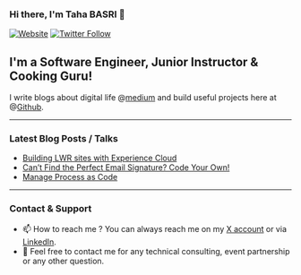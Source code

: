 ### Hi there, I'm Taha BASRI 👋

[![Website](https://img.shields.io/website?label=Portfolio&style=for-the-badge&url=https%3A%2F%2Ftahabasri.github.io%2Fportfolio%2F)](https://tahabasri.com)
[![Twitter Follow](https://img.shields.io/twitter/follow/TheTahaBasri?color=1DA1F2&label=Follow%20Taha%20on%20Twitter&style=for-the-badge)](https://twitter.com/intent/user?screen_name=TheTahaBasri)

## I'm a Software Engineer, Junior Instructor & Cooking Guru!

I write blogs about digital life @[medium](https://medium.com/@tahabasri) and build useful projects here at @[Github](https://github.com/tahabasri?tab=repositories).

---

### Latest Blog Posts / Talks

<!-- BLOG-POST-LIST:START -->
- [Building LWR sites with Experience Cloud](https://youtu.be/JHejvTDp9Lg)
- [Can’t Find the Perfect Email Signature? Code Your Own!](https://medium.com/swlh/cant-find-the-perfect-email-signature-for-you-code-your-own-4c8d7f270362?source=rss-7247b7a29566------2)
- [Manage Process as Code](https://medium.com/swlh/manage-process-as-code-faa03e4c24c1?source=rss-7247b7a29566------2)
<!-- BLOG-POST-LIST:END -->
---

### Contact & Support

- 📫  How to reach me ? You can always reach me on my [X account](https://twitter.com/TheTahaBasri) or via [LinkedIn](https://www.linkedin.com/in/tahabasri/en/).
- 💬  Feel free to contact me for any technical consulting, event partnership or any other question.
